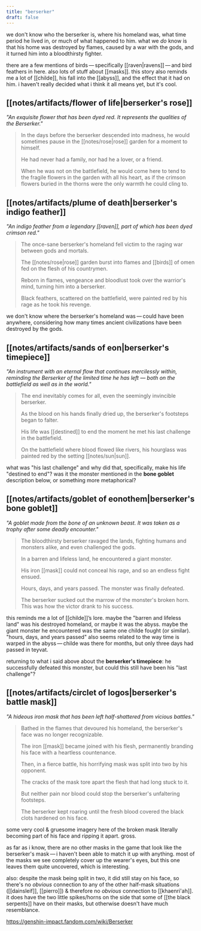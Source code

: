 ```yaml
---
title: "berserker"
draft: false
---
```


we don't know who the berserker is, where his homeland was, what time period he lived in, or much of what happened to him. what we *do* know is that his home was destroyed by flames, caused by a war with the gods, and it turned him into a bloodthirsty fighter. 

there are a few mentions of birds — specifically [[raven|ravens]] — and bird feathers in here. also lots of stuff about [[masks]]. this story also reminds me a lot of [[childe]], his fall into the [[abyss]], and the effect that it had on him. i haven't really decided what i think it all means yet, but it's cool.

## [[notes/artifacts/flower of life|berserker's rose]]
*"An exquisite flower that has been dyed red. It represents the qualities of the Berserker."*
> In the days before the berserker descended into madness, he would sometimes pause in the [[notes/rose|rose]] garden for a moment to himself.  
> 
> He had never had a family, nor had he a lover, or a friend.  
> 
> When he was not on the battlefield, he would come here to tend to the fragile flowers in the garden with all his heart, as if the crimson flowers buried in the thorns were the only warmth he could cling to.

## [[notes/artifacts/plume of death|berserker's indigo feather]]
*"An indigo feather from a legendary [[raven]], part of which has been dyed crimson red."*
> The once-sane berserker's homeland fell victim to the raging war between gods and mortals.  
> 
> The [[notes/rose|rose]] garden burst into flames and [[birds]] of omen fed on the flesh of his countrymen.  
> 
> Reborn in flames, vengeance and bloodlust took over the warrior's mind, turning him into a berserker.  
> 
> Black feathers, scattered on the battlefield, were painted red by his rage as he took his revenge.

we don't know where the berserker's homeland was — could have been anywhere, considering how many times ancient civilizations have been destroyed by the gods.

## [[notes/artifacts/sands of eon|berserker's timepiece]]
*"An instrument with an eternal flow that continues mercilessly within, reminding the Berserker of the limited time he has left — both on the battlefield as well as in the world."*
> The end inevitably comes for all, even the seemingly invincible berserker.  
> 
> As the blood on his hands finally dried up, the berserker's footsteps began to falter.  
> 
> His life was [[destined]] to end the moment he met his last challenge in the battlefield.  
> 
> On the battlefield where blood flowed like rivers, his hourglass was painted red by the setting [[notes/sun|sun]].

what was "his last challenge" and why did that, specifically, make his life "destined to end"? was it the monster mentioned in the **bone goblet** description below, or something more metaphorical? 

## [[notes/artifacts/goblet of eonothem|berserker's bone goblet]]
*"A goblet made from the bone of an unknown beast. It was taken as a trophy after some deadly encounter."*
> The bloodthirsty berserker ravaged the lands, fighting humans and monsters alike, and even challenged the gods.  
> 
> In a barren and lifeless land, he encountered a giant monster.  
> 
> His iron [[mask]] could not conceal his rage, and so an endless fight ensued.  
> 
> Hours, days, and years passed. The monster was finally defeated.  
> 
> The berserker sucked out the marrow of the monster's broken horn. This was how the victor drank to his success.

this reminds me a lot of [[childe]]’s lore. maybe the "barren and lifeless land" was his destroyed homeland, or maybe it was the abyss. maybe the giant monster he encountered was the same one childe fought (or similar). "hours, days, and years passed" also seems related to the way time is warped in the abyss — childe was there for months, but only three days had passed in teyvat. 

returning to what i said above about the **berserker's timepiece**: he successfully defeated this monster, but could this still have been his "last challenge"? 

## [[notes/artifacts/circlet of logos|berserker's battle mask]]
*"A hideous iron mask that has been left half-shattered from vicious battles."*
> Bathed in the flames that devoured his homeland, the berserker's face was no longer recognizable.  
> 
> The iron [[mask]] became joined with his flesh, permanently branding his face with a heartless countenance.  
> 
> Then, in a fierce battle, his horrifying mask was split into two by his opponent.  
> 
> The cracks of the mask tore apart the flesh that had long stuck to it.  
> 
> But neither pain nor blood could stop the berserker's unfaltering footsteps.  
> 
> The berserker kept roaring until the fresh blood covered the black clots hardened on his face.

some very cool & gruesome imagery here of the broken mask literally becoming part of his face and ripping it apart. gross.

as far as i know, there are no other masks in the game that look like the berserker's mask — i haven't been able to match it up with anything. most of the masks we see completely cover up the wearer's eyes, but this one leaves them quite uncovered, which is interesting. 

also: despite the mask being split in two, it did still stay on his face, so there's no *obvious* connection to any of the other half-mask situations ([[dainsleif]], [[pierro]]) & therefore no *obvious* connection to [[khaenri'ah]]. it does have the two little spikes/horns on the side that some of [[the black serpents]] have on their masks, but otherwise doesn't have much resemblance.

https://genshin-impact.fandom.com/wiki/Berserker